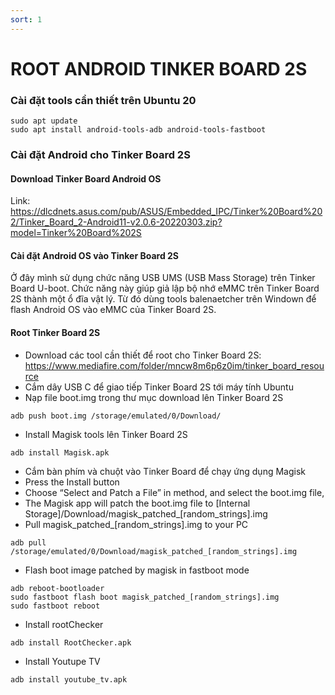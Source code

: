 ```yaml
---
sort: 1
---
```


# ROOT ANDROID TINKER BOARD 2S

### Cài đặt tools cần thiết trên Ubuntu 20

```shell
sudo apt update
sudo apt install android-tools-adb android-tools-fastboot
```

### Cài đặt Android cho Tinker Board 2S

#### Download Tinker Board Android OS

Link: https://dlcdnets.asus.com/pub/ASUS/Embedded_IPC/Tinker%20Board%202/Tinker_Board_2-Android11-v2.0.6-20220303.zip?model=Tinker%20Board%202S

#### Cài đặt Android OS vào Tinker Board 2S

Ở đây mình sử dụng chức năng USB UMS (USB Mass Storage) trên Tinker Board U-boot. Chức năng này giúp giả lập bộ nhớ eMMC
trên Tinker Board 2S thành một ổ đĩa vật lý. Từ đó dùng tools balenaetcher trên Windown để flash Android OS vào eMMC của
Tinker Board 2S.

#### Root Tinker Board 2S

- Download các tool cần thiết để root cho Tinker Board 2S: https://www.mediafire.com/folder/mncw8m6p6z0im/tinker_board_resource
- Cắm dây USB C để giao tiếp Tinker Board 2S tới máy tính Ubuntu
- Nạp file boot.img trong thư mục download lên Tinker Board 2S
```shell
adb push boot.img /storage/emulated/0/Download/
```
- Install Magisk tools lên Tinker Board 2S
```shell
adb install Magisk.apk
```
- Cắm bàn phím và chuột vào Tinker Board để chạy ứng dụng Magisk
- Press the Install button
- Choose “Select and Patch a File” in method, and select the boot.img file,  
- The Magisk app will patch the boot.img file to [Internal Storage]/Download/magisk_patched_[random_strings].img
- Pull magisk_patched_[random_strings].img to your PC
```shell
adb pull /storage/emulated/0/Download/magisk_patched_[random_strings].img
```
- Flash boot image patched by magisk in fastboot mode
```shell
adb reboot-bootloader
sudo fastboot flash boot magisk_patched_[random_strings].img
sudo fastboot reboot
```
- Install rootChecker
```shell
adb install RootChecker.apk
```
- Install Youtupe TV
```shell
adb install youtube_tv.apk
```








